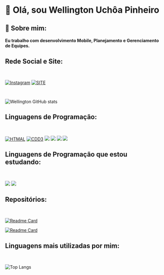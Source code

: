 # 👋 Olá, sou Wellington Uchôa Pinheiro


## 🚀 Sobre mim:
#### Eu trabalho com desenvolvimento Mobile, Planejamento e Gerenciamento de Equipes.


## Rede Social e Site:
<div></br></div>

[![Instagram](https://img.shields.io/badge/Instagram-E4405F?style=for-the-badge&logo=instagram&logoColor=white)](https://www.instagram.com/ideiacode/)
[![SITE](https://img.shields.io/badge/Portfolio-%23000000.svg?style=for-the-badge&logo=firefox&logoColor=#FF7139)](https://www.ideiacode.com/)
<div></br></div>

![Wellington GitHub stats](https://github-readme-stats.vercel.app/api?username=WellingtonADS&show_icons=true&theme=yeblu)

## Linguagens de Programação:
<div></br></div>

[![HTMAL](https://img.shields.io/badge/HTML5-E34F26?style=for-the-badge&logo=html5&logoColor=white)]()
[![CDD3](https://img.shields.io/badge/CSS3-1572B6?style=for-the-badge&logo=css3&logoColor=white)]()
[![](https://img.shields.io/badge/JavaScript-F7DF1E?style=for-the-badge&logo=javascript&logoColor=black)]()
[![](https://img.shields.io/badge/Flutter-02569B?style=for-the-badge&logo=flutter&logoColor=white)]()
[![](https://img.shields.io/badge/C-00599C?style=for-the-badge&logo=c&logoColor=white)]()
[![](https://img.shields.io/badge/C%2B%2B-00599C?style=for-the-badge&logo=c%2B%2B&logoColor=white)]()


## Linguagens de Programação que estou estudando:
<div></br></div>

[![](https://img.shields.io/badge/Kotlin-0095D5?&style=for-the-badge&logo=kotlin&logoColor=white)]()
[![](https://img.shields.io/badge/React-20232A?style=for-the-badge&logo=react&logoColor=61DAFB)]()

## Repositórios:

<div></br></div>

[![Readme Card](https://github-readme-stats.vercel.app/api/pin/?username=WellingtonADS&repo=SiteWellington)](https://github.com/WellingtonADS/SiteWellington)

[![Readme Card](https://github-readme-stats.vercel.app/api/pin/?username=WellingtonADS&repo=calculadoraRankeadas)](https://github.com/WellingtonADS/Dicas-de-Logica-Padawans-techs.git)



## Linguagens mais utilizadas por mim:
<div></br></div>

![Top Langs](https://github-readme-stats.vercel.app/api/top-langs/?username=WellingtonADS&size_weight=0.5&count_weight=0.5)
